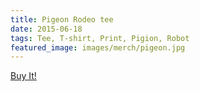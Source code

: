 ```yaml
---
title: Pigeon Rodeo tee
date: 2015-06-18
tags: Tee, T-shirt, Print, Pigion, Robot
featured_image: images/merch/pigeon.jpg
---
```

<a target="_blank" class="s6-link" href="http://society6.com/product/relative-size_t-shirt#11=50&4=80&5=18">Buy It!</a>